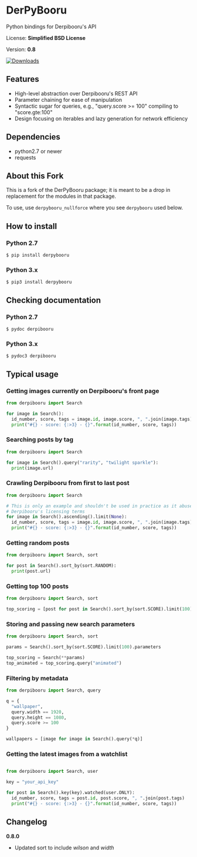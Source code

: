 # DerPyBooru

Python bindings for Derpibooru's API

License: **Simplified BSD License**

Version: **0.8**

[![Downloads](https://pepy.tech/badge/derpybooru-nullforce)](https://pepy.tech/project/derpybooru-nullforce)

## Features

- High-level abstraction over Derpibooru's REST API
- Parameter chaining for ease of manipulation
- Syntactic sugar for queries, e.g., "query.score >= 100" compiling to "score.gte:100"
- Design focusing on iterables and lazy generation for network efficiency

## Dependencies

- python2.7 or newer
- requests

## About this Fork

This is a fork of the DerPyBooru package; it is meant to be a drop in replacement
for the modules in that package.

To use, use `derpybooru_nullforce` where you see `derpybooru` used below.

## How to install

### Python 2.7

    $ pip install derpybooru

### Python 3.x

    $ pip3 install derpybooru

## Checking documentation

### Python 2.7

    $ pydoc derpibooru

### Python 3.x

    $ pydoc3 derpibooru

## Typical usage

### Getting images currently on Derpibooru's front page

```python
from derpibooru import Search

for image in Search():
  id_number, score, tags = image.id, image.score, ", ".join(image.tags)
  print("#{} - score: {:>3} - {}".format(id_number, score, tags))
```

### Searching posts by tag

```python
from derpibooru import Search

for image in Search().query("rarity", "twilight sparkle"):
  print(image.url)
```

### Crawling Derpibooru from first to last post

```python
from derpibooru import Search

# This is only an example and shouldn't be used in practice as it abuses
# Derpibooru's licensing terms
for image in Search().ascending().limit(None):
  id_number, score, tags = image.id, image.score, ", ".join(image.tags)
  print("#{} - score: {:>3} - {}".format(id_number, score, tags))
```

### Getting random posts

```python
from derpibooru import Search, sort

for post in Search().sort_by(sort.RANDOM):
  print(post.url)
```

### Getting top 100 posts
```python
from derpibooru import Search, sort

top_scoring = [post for post in Search().sort_by(sort.SCORE).limit(100)]
```

### Storing and passing new search parameters

```python
from derpibooru import Search, sort

params = Search().sort_by(sort.SCORE).limit(100).parameters

top_scoring = Search(**params)
top_animated = top_scoring.query("animated")
```

### Filtering by metadata

```python
from derpibooru import Search, query

q = {
  "wallpaper",
  query.width == 1920,
  query.height == 1080,
  query.score >= 100
}

wallpapers = [image for image in Search().query(*q)]
```

### Getting the latest images from a watchlist

```python

from derpibooru import Search, user

key = "your_api_key"

for post in Search().key(key).watched(user.ONLY):
  id_number, score, tags = post.id, post.score, ", ".join(post.tags)
  print("#{} - score: {:>3} - {}".format(id_number, score, tags))
```

## Changelog

**0.8.0**

* Updated sort to include *wilson* and *width*
